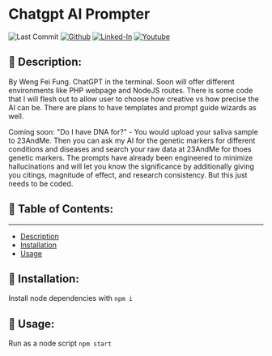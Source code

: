 
# Chatgpt AI Prompter

![Last Commit](https://img.shields.io/github/last-commit/Siphon880gh/chatgpt-ai-prompter/main)
<a target="_blank" href="https://github.com/Siphon880gh" rel="nofollow"><img src="https://img.shields.io/badge/GitHub--blue?style=social&logo=GitHub" alt="Github" data-canonical-src="https://img.shields.io/badge/GitHub--blue?style=social&logo=GitHub" style="max-width:8.5ch;"></a>
<a target="_blank" href="https://www.linkedin.com/in/weng-fung/" rel="nofollow"><img src="https://img.shields.io/badge/LinkedIn-blue?style=flat&logo=linkedin&labelColor=blue" alt="Linked-In" data-canonical-src="https://img.shields.io/badge/LinkedIn-blue?style=flat&amp;logo=linkedin&amp;labelColor=blue" style="max-width:10ch;"></a>
<a target="_blank" href="https://www.youtube.com/@WayneTeachesCode/" rel="nofollow"><img src="https://img.shields.io/badge/Youtube-red?style=flat&logo=youtube&labelColor=red" alt="Youtube" data-canonical-src="https://img.shields.io/badge/Youtube-red?style=flat&amp;logo=youtube&amp;labelColor=red" style="max-width:10ch;"></a>

## :page_facing_up: Description:
By Weng Fei Fung. ChatGPT in the terminal. Soon will offer different environments like PHP webpage and NodeJS routes. There is  some code that I will flesh out to allow user to choose how creative vs how precise the AI can be. There are plans to have templates and prompt guide wizards as well.

Coming soon:
"Do I have DNA for?" - You would upload your saliva sample to 23AndMe. Then you can ask my AI for the genetic markers for different conditions and diseases and search your raw data at 23AndMe for thoes genetic markers. The prompts have already been engineered to minimize hallucinations and will let you know the significance by additionally giving you citings, magnitude of effect, and research consistency. But this just needs to be coded.

## :open_file_folder: Table of Contents:
---
- [Description](#page_facing_up-description)
- [Installation](#minidisc-installation)
- [Usage](#runner-usage)

## :minidisc: Installation:
Install node dependencies with `npm i`

## :runner: Usage:
Run as a node script `npm start`
